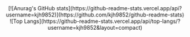 <div align="center">
  [![Anurag's GitHub stats](https://github-readme-stats.vercel.app/api?username=kjh9852)](https://github.com/kjh9852/github-readme-stats)
  <br/>
  ![Top Langs](https://github-readme-stats.vercel.app/api/top-langs/?username=kjh9852&layout=compact)
</div>
<!--
**kjh9852/kjh9852** is a ✨ _special_ ✨ repository because its `README.md` (this file) appears on your GitHub profile.

Here are some ideas to get you started:

- 🔭 I’m currently working on ...
- 🌱 I’m currently learning ...
- 👯 I’m looking to collaborate on ...
- 🤔 I’m looking for help with ...
- 💬 Ask me about ...
- 📫 How to reach me: ...
- 😄 Pronouns: ...
- ⚡ Fun fact: ...
-->
